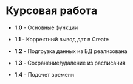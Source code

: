 # Курсовая работа
* **1.0** - Основные функции

* **1.1** - Корректный вывод дат в Create

* **1.2** - Подгрузка данных из БД реализована

* **1.3** - Сохранение/удаление из расписания

* **1.4** - Подсчет времени